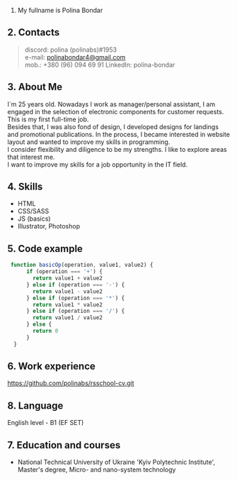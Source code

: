  1. My fullname is Polina Bondar

## 2. Contacts

> discord: polina (polinabs)#1953 <br>
> e-mail: polinabondar4@gmail.com <br>
> mob.: +380 (96) 094 69 91
> LinkedIn: polina-bondar

## 3. About Me
I`m 25 years old. Nowadays I work as manager/personal assistant, I am engaged in the selection of electronic components for customer requests. This is my first full-time job.  <br>
Besides that, I was also fond of design, I developed designs for landings and promotional publications. In the process, I became interested in website layout and wanted to improve my skills in programming.<br>
I consider flexibility and diligence to be my strengths. I like to explore areas that interest me.<br>
I want to improve my skills for a job opportunity in the IT field.

## 4. Skills

- HTML
- CSS/SASS
- JS (basics)
- Illustrator, Photoshop

## 5. Code example

```javascript
 function basicOp(operation, value1, value2) {
      if (operation === '+') {
        return value1 + value2
      } else if (operation === '-') {
        return value1 - value2
      } else if (operation === '*') {
        return value1 * value2
      } else if (operation === '/') {
        return value1 / value2
      } else {
        return 0
      }
  }
  ```

## 6. Work experience
  
  https://github.com/polinabs/rsschool-cv.git

## 8. Language
English level - B1 (EF SET)
  

## 7. Education and courses

- National Technical University of Ukraine 'Kyiv Polytechnic Institute', <br> Master's degree, Micro- and nano-system technology
